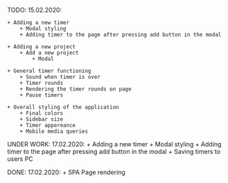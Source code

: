 TODO:
    15.02.2020: 

    + Adding a new timer
        + Modal styling
        + Adding timer to the page after pressing add button in the modal

    + Adding a new project
        + Add a new project
            + Modal

    + General timer functioning
        + Sound when timer is over
        + Timer rounds
        + Rendering the timer rounds on page
        + Pause timers

    + Overall styling of the application
        + Final colors
        + Sidebar size
        + Timer appereance
        + Mobile media queries

UNDER WORK:
    17.02.2020:
    + Adding a new timer
        + Modal styling
        + Adding timer to the page after pressing add button in the modal
        + Saving timers to users PC

DONE:
    17.02.2020:
    + SPA Page rendering